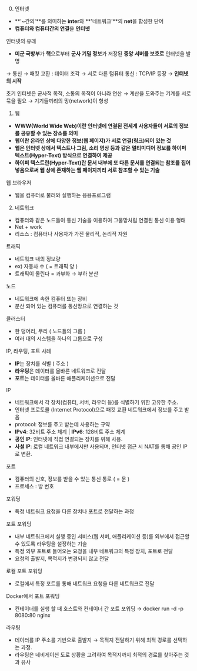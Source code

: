 0.  인터넷

- **'~간의'**를 의미하는 **inter**와 **'네트워크'**의 **net**을 합성한 단어
- **컴퓨터와 컴퓨터간의 연결**을 **인터넷**

인터넷의 유래

- **미군 국방부**가 **핵**으로부터 **군사 기밀 정보**가 저장된 **중앙 서버를 보호로** 인터넷을 발명

→ 통신 → 패킷 교환 : 데이터 조각 → 서로 다른 텀퓨터 통신 : TCP/IP 등장 → **인터넷의 시작**

초기 인터넷은 군사적 목적, 소통의 목적이 아니라 연산
→ 계산을 도와주는 기계를 서로 묶을 필요
→ 기기들끼리의 망(network)이 형성

1.  웹

- **WWW(World Wide Web)이란 인터넷에 연결된 전세계 사용자들이 서로의 정보를 공유할 수 있는 장소를 의미**
- **웹이란 온라인 상에 다양한 정보(웹 페이지)가 서로 연결(링크)되어 있는 것**
- **웹은 인터넷 상에서 텍스트나 그림, 소리 영상 등과 같은 멀티미디어 정보를 하이퍼 텍스트(Hyper-Text) 방식으로 연결하여 제공**
- **하이퍼 텍스트란(Hyper-Text)란 문서 내부에 또 다른 문서를 연결되는 참조를 집어 넣음으로써 웹 상에 존재하는 웹 페이지끼리 서로 참조할 수 있는 기술**

웹 브라우저

- 웹을 컴퓨터로 불러와 실행하는 응용프로그램

2.  네트워크

- 컴퓨터와 같은 노드들이 통신 기술을 이용하여 그물망처럼 연결된 통신 이용 형태
- Net + work
- 리소스 : 컴퓨터나 사용자가 가진 물리적, 논리적 자원

트래픽

- 네트워크 내의 정보량
- ex) 자동차 수 ( = 트래픽 양 )
- 트래픽이 몰린다 = 과부화 → 부하 분산

노드

- 네트워크에 속한 컴퓨터 또는 장비
- 분산 되어 있는 컴퓨터를 통신망으로 연결하는 것

클러스터

- 한 덩어리, 무리 ( 노드들의 그룹 )
- 여러 대의 시스템을 하나의 그룹으로 구성

IP, 라우팅, 포트 사례

- **IP**는 장치를 식별 ( 주소 )
- **라우팅**은 데이터를 올바른 네트워크로 전달
- **포트**는 데이터를 올바른 애플리케이션으로 전달

IP

- 네트워크에서 각 장치(컴퓨터, 서버, 라우터 등)를 식별하기 위한 고유한 주소.
- 인터넷 프로토콜 (Internet Protocol)으로 패킷 교환 네트워크에서 정보를 주고 받음
- protocol: 정보를 주고 받는데 사용하는 규약
- **IPv4**: 32비트 주소 체계 | **IPv6**: 128비트 주소 체계
- **공인 IP**: 인터넷에 직접 연결되는 장치를 위해 사용.
- **사설 IP**: 로컬 네트워크 내부에서만 사용되며, 인터넷 접근 시 NAT를 통해 공인 IP로 변환.

포트

- 컴퓨터의 신호, 정보를 받을 수 있는 통신 통로 ( = 문 )
- 프로세스 : 방 번호

포워딩

- 특정 네트워크 요청을 다른 장치나 포트로 전달하는 과정

포트 포워딩

- 내부 네트워크에서 실행 중인 서비스(웹 서버, 애플리케이션 등)를 외부에서 접근할 수 있도록 라우팅을 설정하는 기술
- 특정 외부 포트로 들어오는 요청을 내부 네트워크의 특정 장치, 포트로 전달
- 요청의 출발지, 목적지가 변경되지 않고 전달

로컬 포트 포워딩

- 로컬에서 특정 포트를 통해 네트워크 요청을 다른 네트워크로 전달

Docker에서 포트 포워딩

- 컨테이너를 실행 할 때 호스트와 컨테이너 간 포트 포워딩
  → docker run -d -p 8080:80 nginx

라우팅

- 데이터를 IP 주소를 기반으로 출발지 → 목적지 전달하기 위해 최적 경로를 선택하는 과정.
- 라우팅은 네비게이션 도로 상황을 고려하여 목적지까지 최적의 경로를 찾아주는 것과 유사
